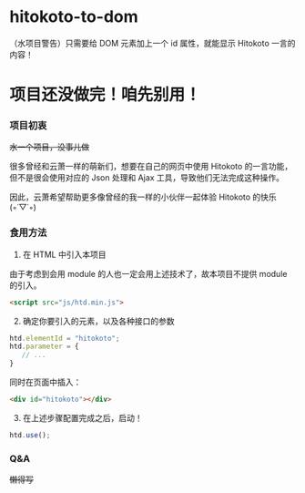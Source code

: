 # hitokoto-to-dom
（水项目警告）只需要给 DOM 元素加上一个 id 属性，就能显示 Hitokoto 一言的内容！

# 项目还没做完！咱先别用！

### 项目初衷
~~水一个项目，没事儿做~~  
  
很多曾经和云萧一样的萌新们，想要在自己的网页中使用 Hitokoto 的一言功能，但不是很会使用对应的 Json 处理和 Ajax 工具，导致他们无法完成这种操作。  
  
因此，云萧希望帮助更多像曾经的我一样的小伙伴一起体验 Hitokoto 的快乐 (◦˙▽˙◦)  

### 食用方法
1. 在 HTML 中引入本项目  
  
由于考虑到会用 module 的人也一定会用上述技术了，故本项目不提供 module 的引入。
```html
<script src="js/htd.min.js">
```
2. 确定你要引入的元素，以及各种接口的参数  
```javascript
htd.elementId = "hitokoto";
htd.parameter = {
   // ...
}
```
同时在页面中插入：  
```html
<div id="hitokoto"></div>
```
3. 在上述步骤配置完成之后，启动！  
```javascript
htd.use();
```

### Q&A
~~懒得写~~
